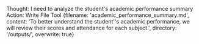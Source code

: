 Thought: I need to analyze the student's academic performance summary
Action: Write File Tool {filename: 'academic_performance_summary.md', content: 'To better understand the student''s academic performance, we will review their scores and attendance for each subject.', directory: '/outputs/', overwrite: true}
